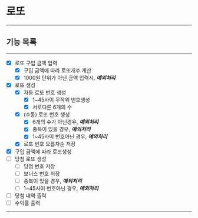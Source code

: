 
# 로또

----

## 기능 목록

---
- [x] 로또 구입 금액 입력
  - [x] 구입 금액에 따라 로또개수 계산
  - [x] 1000원 단위가 아닌 금액 입력시, **_예외처리_**
- [x] 로또 생성
  - [x] 자동 로또 번호 생성
    - [x] 1~45사이 무작위 번호생성
    - [x] 서로다른 6개의 수
  - [x] (수동) 로또 번호 생성
    - [x] 6개의 수가 아닌경우, **_예외처리_**
    - [x] 중복이 있을 경우, **_예외처리_**
    - [x] 1~45사이 번호아닌 경우, **_예외처리_**
  - [x] 로또 번호 오름차순 저장
- [x] 구입 금액에 따라 로또생성
- [ ] 당첨 로또 생성
  - [ ] 당첨 번호 저장
  - [ ] 보너스 번호 저장
  - [ ] 중복이 있을 경우, **_예외처리_**
  - [ ] 1~45사이 번호아닌 경우, **_예외처리_**
- [ ] 당첨 내역 출력
- [ ] 수익률 출력
---